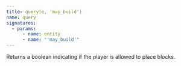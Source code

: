 ```yaml
---
title: query(e, 'may_build')
name: query
signatures:
  - params:
      - name: entity
      - name: "'may_build'"
---
```


Returns a boolean indicating if the player is allowed to place blocks.
